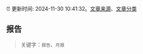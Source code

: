 :alarm_clock: 更新时间: 2024-11-30 10:41:32。[文章来源](/README.md)、[文章分类](/TAGS.md)

## 报告


> 关键字：`报告`、`月报`



